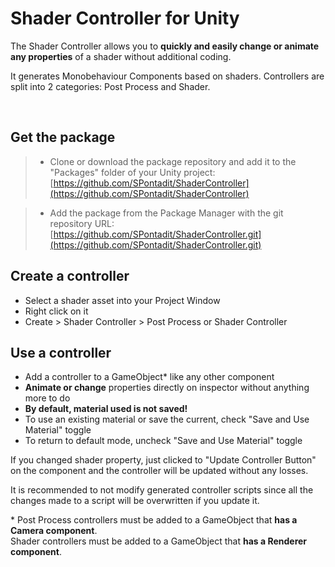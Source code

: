 # Shader Controller for Unity

The Shader Controller allows you to **quickly and easily change or animate any properties** of a shader without additional coding.

It generates Monobehaviour Components based on shaders. Controllers are split into 2 categories: Post Process and Shader.

<br>

## Get the package

> + Clone or download the package repository and add it to the "Packages" folder of your Unity project: [https://github.com/SPontadit/ShaderController](https://github.com/SPontadit/ShaderController)

> + Add the package from the Package Manager with the git repository URL: [https://github.com/SPontadit/ShaderController.git](https://github.com/SPontadit/ShaderController.git)

## Create a controller

+ Select a shader asset into your Project Window
+ Right click on it
+ Create > Shader Controller > Post Process or Shader Controller

## Use a controller

+ Add a controller to a GameObject\* like any other component
+ **Animate or change** properties directly on inspector without anything more to do
+ **By default, material used is not saved!**
+ To use an existing material or save the current, check "Save and Use Material" toggle
+ To return to default mode, uncheck "Save and Use Material" toggle

If you changed shader property, just clicked to "Update Controller Button" on the component and the controller will be updated without any losses.

It is recommended to not modify generated controller scripts since all the changes made to a script will be overwritten if you update it.

\* Post Process controllers must be added to a GameObject that **has a Camera component**.<br>
Shader controllers must be added to a GameObject that **has a Renderer component**.
